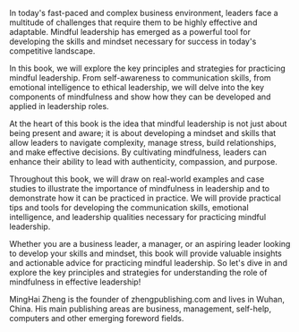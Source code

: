 
In today's fast-paced and complex business environment, leaders face a multitude of challenges that require them to be highly effective and adaptable. Mindful leadership has emerged as a powerful tool for developing the skills and mindset necessary for success in today's competitive landscape.

In this book, we will explore the key principles and strategies for practicing mindful leadership. From self-awareness to communication skills, from emotional intelligence to ethical leadership, we will delve into the key components of mindfulness and show how they can be developed and applied in leadership roles.

At the heart of this book is the idea that mindful leadership is not just about being present and aware; it is about developing a mindset and skills that allow leaders to navigate complexity, manage stress, build relationships, and make effective decisions. By cultivating mindfulness, leaders can enhance their ability to lead with authenticity, compassion, and purpose.

Throughout this book, we will draw on real-world examples and case studies to illustrate the importance of mindfulness in leadership and to demonstrate how it can be practiced in practice. We will provide practical tips and tools for developing the communication skills, emotional intelligence, and leadership qualities necessary for practicing mindful leadership.

Whether you are a business leader, a manager, or an aspiring leader looking to develop your skills and mindset, this book will provide valuable insights and actionable advice for practicing mindful leadership. So let's dive in and explore the key principles and strategies for understanding the role of mindfulness in effective leadership!

MingHai Zheng is the founder of zhengpublishing.com and lives in Wuhan, China. His main publishing areas are business, management, self-help, computers and other emerging foreword fields.
